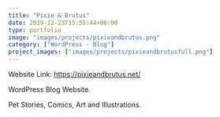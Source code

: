 ```yaml
---
title: "Pixie & Brutus"
date: 2019-12-23T15:55:44+06:00
type: portfolio
image: "images/projects/pixieandbrutus.png"
category: ["WordPress - Blog"]
project_images: ["images/projects/pixieandbrutusfull.png"]
---
```


Website Link: https://pixieandbrutus.net/

WordPress Blog Website.

Pet Stories, Comics, Art and Illustrations.